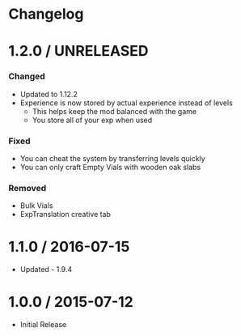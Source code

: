 # Changelog

# 1.2.0 / UNRELEASED
 ### Changed
- Updated to 1.12.2
- Experience is now stored by actual experience instead of levels
  - This helps keep the mod balanced with the game
  - You store all of your exp when used
### Fixed
- You can cheat the system by transferring levels quickly
- You can only craft Empty Vials with wooden oak slabs
### Removed
- Bulk Vials
- ExpTranslation creative tab

# 1.1.0 / 2016-07-15
- Updated - 1.9.4

# 1.0.0 / 2015-07-12
- Initial Release
